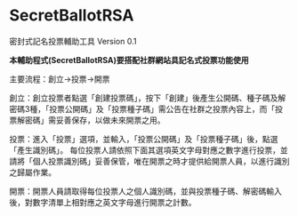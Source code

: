 # SecretBallotRSA
密封式記名投票輔助工具 Version 0.1


**本輔助程式(SecretBallotRSA)要搭配社群網站具記名式投票功能使用**

主要流程：創立->投票->開票

創立：創立投票者點選「創建投票碼」，按下「創建」後產生公開碼、種子碼及解密碼3種，「投票公開碼」及「投票種子碼」需公告在社群之投票內容上，而「投票解密碼」需妥善保存，以做未來開票之用。

投票：進入「投票」選項，並輸入，「投票公開碼」及「投票種子碼」後，點選「產生識別碼」。 每位投票人請依照下面其選項英文字母對應之數字進行投票，並請將「個人投票識別碼」妥善保管，唯在開票之時才提供給開票人員，以進行識別之歸屬作業。

開票：開票人員請取得每位投票人之個人識別碼，並與投票種子碼、解密碼輸入後，對數字清單上相對應之英文字母進行開票之計數。
